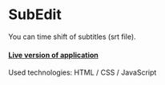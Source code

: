 # SubEdit
You can time shift of subtitles (srt file). 
#### [Live version of application](https://bp.etf.ac.me/users/danilol/SubEdit/)

Used technologies: HTML / CSS / JavaScript
